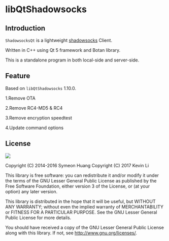 libQtShadowsocks
================

Introduction
------------

`ShadowsocksQt` is a lightweight [shadowsocks][ss] Client.

Written in C++ using Qt 5 framework and Botan library.

This is a standalone program in both local-side and server-side.

[ss]: http://shadowsocks.org


Feature
-------

Based on `libQtShadowsocks` 1.10.0.

1.Remove OTA

2.Remove RC4-MD5 & RC4

3.Remove encryption speedtest

4.Update command options


License
-------

![](http://www.gnu.org/graphics/lgplv3-147x51.png)

Copyright (C) 2014-2016 Symeon Huang
Copyright (C) 2017 Kevin Li

This library is free software: you can redistribute it and/or modify
it under the terms of the GNU Lesser General Public License as
published by the Free Software Foundation, either version 3 of the
License, or (at your option) any later version.

This library is distributed in the hope that it will be useful,
but WITHOUT ANY WARRANTY; without even the implied warranty of
MERCHANTABILITY or FITNESS FOR A PARTICULAR PURPOSE.  See the
GNU Lesser General Public License for more details.

You should have received a copy of the GNU Lesser General Public License
along with this library. If not, see <http://www.gnu.org/licenses/>.
